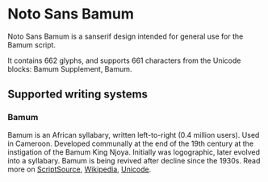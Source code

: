 
# Noto Sans Bamum

Noto Sans Bamum is a sanserif design intended for general use for the Bamum script.

It contains 662 glyphs, and supports 661 characters from the Unicode blocks: Bamum Supplement, Bamum.


## Supported writing systems


### Bamum

Bamum is an African syllabary, written left-to-right (0.4 million users). Used in Cameroon. Developed communally at the end of the 19th century at the instigation of the Bamum King Njoya. Initially was logographic, later evolved into a syllabary. Bamum is being revived after decline since the 1930s. Read more on [ScriptSource](https://scriptsource.org/scr/Bamu), [Wikipedia](https://en.wikipedia.org/wiki/ISO_15924:Bamu), [Unicode](https://www.unicode.org/versions/Unicode13.0.0/ch19.pdf#G45398).

